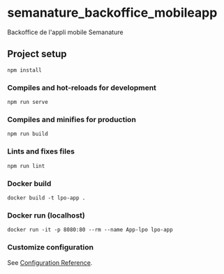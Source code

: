 # semanature_backoffice_mobileapp

Backoffice de l'appli mobile Semanature

## Project setup

```
npm install
```

### Compiles and hot-reloads for development

```
npm run serve
```

### Compiles and minifies for production

```
npm run build
```

### Lints and fixes files

```
npm run lint
```

### Docker build

```
docker build -t lpo-app .
```

### Docker run (localhost)

```
docker run -it -p 8080:80 --rm --name App-lpo lpo-app
```

### Customize configuration

See [Configuration Reference](https://cli.vuejs.org/config/).
